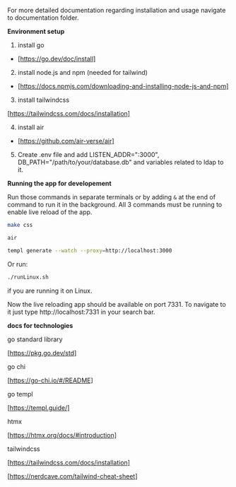 For more detailed documentation regarding installation and usage navigate to documentation folder.

**Environment setup**

1. install go

- [https://go.dev/doc/install]

2. install node.js and npm (needed for tailwind)

- [https://docs.npmjs.com/downloading-and-installing-node-js-and-npm]

3. install tailwindcss

[https://tailwindcss.com/docs/installation]

4. install air

- [https://github.com/air-verse/air]

5. Create .env file and add LISTEN_ADDR=":3000", DB_PATH="/path/to/your/database.db" and variables related to ldap to it.

**Running the app for developement**

Run those commands in separate terminals or by adding `&` at the end of command to run it in the background.
All 3 commands must be running to enable live reload of the app.

```bash
make css
```

```bash
air
```

```bash
templ generate --watch --proxy=http://localhost:3000
```

Or run:

```bash
./runLinux.sh
```

if you are running it on Linux.

Now the live reloading app should be available on port 7331. To navigate to it just type http://localhost:7331 in your search bar.

**docs for technologies**

go standard library

[https://pkg.go.dev/std]

go chi

[https://go-chi.io/#/README]

go templ

[https://templ.guide/]

htmx

[https://htmx.org/docs/#introduction]

tailwindcss

[https://tailwindcss.com/docs/installation]

[https://nerdcave.com/tailwind-cheat-sheet]
